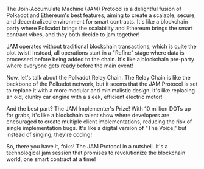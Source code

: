 The Join-Accumulate Machine (JAM) Protocol is a delightful fusion of Polkadot and Ethereum's best features, aiming to create a scalable, secure, and decentralized environment for smart contracts. It's like a blockchain party where Polkadot brings the scalability and Ethereum brings the smart contract vibes, and they both decide to jam together!  

  

JAM operates without traditional blockchain transactions, which is quite the plot twist! Instead, all operations start in a "Refine" stage where data is processed before being added to the chain. It's like a blockchain pre-party where everyone gets ready before the main event! 

  

Now, let's talk about the Polkadot Relay Chain. The Relay Chain is like the backbone of the Polkadot network, but it seems that the JAM Protocol is set to replace it with a more modular and minimalistic design. It's like replacing an old, clunky car engine with a sleek, efficient electric motor! 

  

And the best part? The JAM Implementer's Prize! With 10 million DOTs up for grabs, it's like a blockchain talent show where developers are encouraged to create multiple client implementations, reducing the risk of single implementation bugs. It's like a digital version of "The Voice," but instead of singing, they're coding!  

  

So, there you have it, folks! The JAM Protocol in a nutshell. It's a technological jam session that promises to revolutionize the blockchain world, one smart contract at a time! 